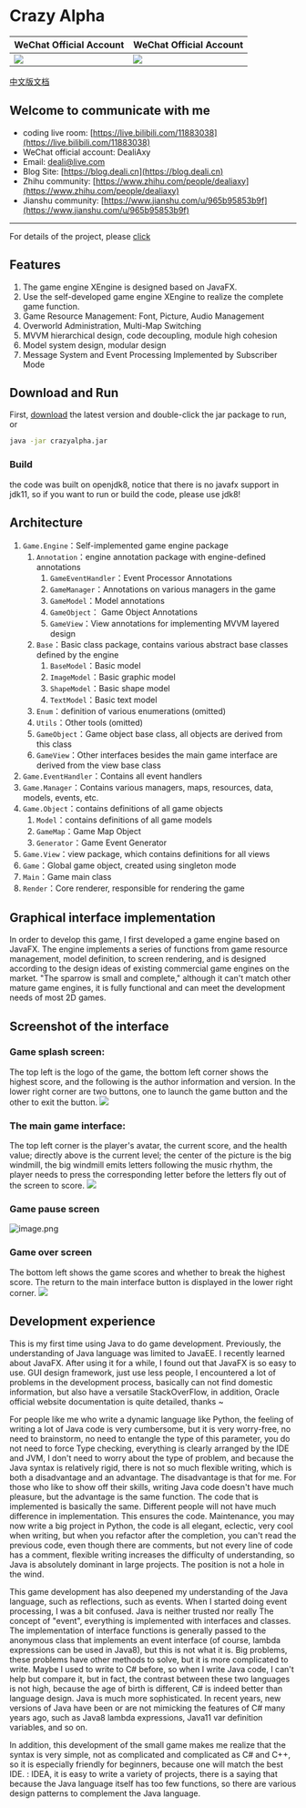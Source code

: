 # Crazy Alpha

WeChat Official Account | WeChat Official Account |
------- | ------ | 
![](https://gitee.com/deali/CodeZone/raw/master/images/coding_lab_logo.jpg) | ![](https://gitee.com/deali/CodeZone/raw/master/images/coding_lab_qr_code.jpg)   |


[中文版文档](https://github.com/Deali-Axy/CrazyAlpha/blob/master/README_CN.md)
## Welcome to communicate with me
- coding live room: [https://live.bilibili.com/11883038](https://live.bilibili.com/11883038)
- WeChat official account: DealiAxy
- Email: deali@live.com
- Blog Site: [https://blog.deali.cn](https://blog.deali.cn)
- Zhihu community: [https://www.zhihu.com/people/dealiaxy](https://www.zhihu.com/people/dealiaxy)
- Jianshu community: [https://www.jianshu.com/u/965b95853b9f](https://www.jianshu.com/u/965b95853b9f)

-----------
For details of the project, please [click](https://www.jianshu.com/p/2da7cfba1cbe)

## Features
1. The game engine XEngine is designed based on JavaFX.
2. Use the self-developed game engine XEngine to realize the complete game function.
3. Game Resource Management: Font, Picture, Audio Management
4. Overworld Administration, Multi-Map Switching
5. MVVM hierarchical design, code decoupling, module high cohesion
6. Model system design, modular design
7. Message System and Event Processing Implemented by Subscriber Mode

## Download and Run
First, [download](https://github.com/Deali-Axy/CrazyAlpha/releases) the latest version and double-click the jar package to run, 
or
```bash
java -jar crazyalpha.jar
```
### Build
the code was built on openjdk8, notice that there is no javafx support in jdk11,
so if you want to run or build the code, please use jdk8!

## Architecture
1. `Game.Engine`：Self-implemented game engine package
    1. `Annotation`：engine annotation package with engine-defined annotations
        1. `GameEventHandler`：Event Processor Annotations
        2. `GameManager`：Annotations on various managers in the game
        3. `GameModel`：Model annotations
        4. `GameObject`： Game Object Annotations
        5. `GameView`：View annotations for implementing MVVM layered design
    2. `Base`：Basic class package, contains various abstract base classes defined by the engine
        1. `BaseModel`：Basic model
        2. `ImageModel`：Basic graphic model
        3. `ShapeModel`：Basic shape model
        4. `TextModel`：Basic text model
    3. `Enum`：definition of various enumerations (omitted)
    4. `Utils`：Other tools (omitted)
    5. `GameObject`：Game object base class, all objects are derived from this class
    6. `GameView`：Other interfaces besides the main game interface are derived from the view base class
2. `Game.EventHandler`：Contains all event handlers
3. `Game.Manager`：Contains various managers, maps, resources, data, models, events, etc.
4. `Game.Object`：contains definitions of all game objects
    1. `Model`：contains definitions of all game models
    2. `GameMap`：Game Map Object
    3. `Generator`：Game Event Generator
5. `Game.View`：view package, which contains definitions for all views
6. `Game`：Global game object, created using singleton mode
7. `Main`：Game main class
8. `Render`：Core renderer, responsible for rendering the game

## Graphical interface implementation
In order to develop this game,
I first developed a game engine based on JavaFX.
The engine implements a series of functions from game resource management,
model definition, to screen rendering,
and is designed according to the design ideas of existing commercial game engines on the market. 
"The sparrow is small and complete," 
although it can't match other mature game engines,
it is fully functional and can meet the development needs of most 2D games.


## Screenshot of the interface
### Game splash screen:
The top left is the logo of the game,
the bottom left corner shows the highest score, 
and the following is the author information and version. 
In the lower right corner are two buttons, 
one to launch the game button and the other to exit the button. 
![](https://github.com/Deali-Axy/CrazyAlpha/raw/master/Screenshot/8869373-fbde64fc99f06c85.png)

### The main game interface:
The top left corner is the player's avatar, 
the current score, and the health value; 
directly above is the current level; 
the center of the picture is the big windmill, 
the big windmill emits letters following the music rhythm, 
the player needs to press the corresponding letter before the letters fly out of the screen to score. 
![](https://github.com/Deali-Axy/CrazyAlpha/raw/master/Screenshot/8869373-2ffef771e37c67c3.png)

### Game pause screen
![image.png](https://github.com/Deali-Axy/CrazyAlpha/raw/master/Screenshot/8869373-c90595ad9ef2f8f5.png)

### Game over screen
The bottom left shows the game scores and whether to break the highest score. 
The return to the main interface button is displayed in the lower right corner. 
![](https://github.com/Deali-Axy/CrazyAlpha/raw/master/Screenshot/8869373-bfabf0608d28e3eb.png)


## Development experience
This is my first time using Java to do game development. 
Previously, the understanding of Java language was limited to JavaEE. 
I recently learned about JavaFX. After using it for a while, 
I found out that JavaFX is so easy to use. 
GUI design framework, just use less people, 
I encountered a lot of problems in the development process, 
basically can not find domestic information, 
but also have a versatile StackOverFlow, in addition, 
Oracle official website documentation is quite detailed, thanks ~

For people like me who write a dynamic language like Python, 
the feeling of writing a lot of Java code is very cumbersome, 
but it is very worry-free, no need to brainstorm, 
no need to entangle the type of this parameter, 
you do not need to force Type checking, 
everything is clearly arranged by the IDE and JVM, 
I don't need to worry about the type of problem, 
and because the Java syntax is relatively rigid, 
there is not so much flexible writing, 
which is both a disadvantage and an advantage. 
The disadvantage is that for me. 
For those who like to show off their skills, 
writing Java code doesn't have much pleasure, 
but the advantage is the same function. 
The code that is implemented is basically the same. 
Different people will not have much difference in implementation. 
This ensures the code. Maintenance, 
you may now write a big project in Python, 
the code is all elegant, eclectic, very cool when writing,
 but when you refactor after the completion, 
 you can't read the previous code, even though there are comments,
 but not every line of code has a comment, 
 flexible writing increases the difficulty of understanding, 
 so Java is absolutely dominant in large projects. 
 The position is not a hole in the wind.

This game development has also deepened my understanding of the Java language, 
such as reflections, such as events. When I started doing event processing, 
I was a bit confused. Java is neither trusted nor really The concept of "event", 
everything is implemented with interfaces and classes. 
The implementation of interface functions is generally passed to the anonymous class that implements an event interface (of course, lambda expressions can be used in Java8), 
but this is not what it is. 
Big problems, these problems have other methods to solve, 
but it is more complicated to write. 
Maybe I used to write to C# before, so when I write Java code, I can't help but compare it, but in fact, the contrast between these two languages ​​is not high, because the age of birth is different, C# is indeed better than language design. Java is much more sophisticated. In recent years, new versions of Java have been or are not mimicking the features of C# many years ago, such as Java8 lambda expressions, Java11 var definition variables, and so on.

In addition, this development of the small game makes me realize that the syntax is very simple, not as complicated and complicated as C# and C++, so it is especially friendly for beginners, because one will match the best IDE. : IDEA, it is easy to write a variety of projects, there is a saying that because the Java language itself has too few functions, so there are various design patterns to complement the Java language.
